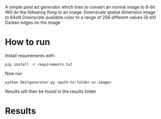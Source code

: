 A simple pixel art generator which tries to convert an normal image to 8-bit
Will do the following thing to an image:
Downscale spatial dimension image to 64xN
Downscale available color to a range of 256 different values (8-bit)
Darken edges on the image

# How to run
Install requirements with:

```
pip install -r requirements.txt
```

Now run
```
python 8bitgenerator.py <path-to-folder-or-image>
```
Results will then be found in the results folder

# Results